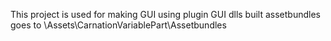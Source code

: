 This project is used for making GUI using plugin GUI dlls
built assetbundles goes to \Assets\CarnationVariablePart\Assetbundles
